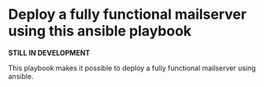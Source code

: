 # Deploy a fully functional mailserver using this ansible playbook

**STILL IN DEVELOPMENT**

This playbook makes it possible to deploy a fully functional mailserver using ansible.
